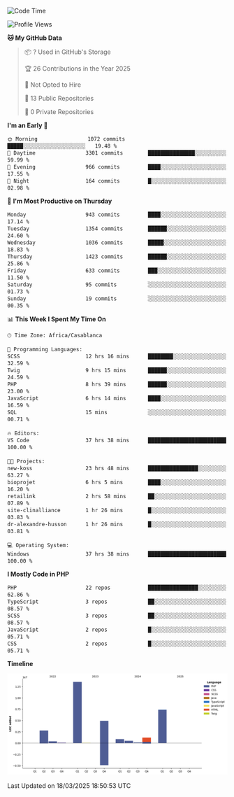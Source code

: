 <!--START_SECTION:waka-->
![Code Time](http://img.shields.io/badge/Code%20Time-5%2C547%20hrs%2015%20mins-blue)

![Profile Views](http://img.shields.io/badge/Profile%20Views-0-blue)

**🐱 My GitHub Data** 

> 📦 ? Used in GitHub's Storage 
 > 
> 🏆 26 Contributions in the Year 2025
 > 
> 🚫 Not Opted to Hire
 > 
> 📜 13 Public Repositories 
 > 
> 🔑 0 Private Repositories 
 > 
**I'm an Early 🐤** 

```text
🌞 Morning                1072 commits        █████░░░░░░░░░░░░░░░░░░░░   19.48 % 
🌆 Daytime                3301 commits        ███████████████░░░░░░░░░░   59.99 % 
🌃 Evening                966 commits         ████░░░░░░░░░░░░░░░░░░░░░   17.55 % 
🌙 Night                  164 commits         █░░░░░░░░░░░░░░░░░░░░░░░░   02.98 % 
```
📅 **I'm Most Productive on Thursday** 

```text
Monday                   943 commits         ████░░░░░░░░░░░░░░░░░░░░░   17.14 % 
Tuesday                  1354 commits        ██████░░░░░░░░░░░░░░░░░░░   24.60 % 
Wednesday                1036 commits        █████░░░░░░░░░░░░░░░░░░░░   18.83 % 
Thursday                 1423 commits        ██████░░░░░░░░░░░░░░░░░░░   25.86 % 
Friday                   633 commits         ███░░░░░░░░░░░░░░░░░░░░░░   11.50 % 
Saturday                 95 commits          ░░░░░░░░░░░░░░░░░░░░░░░░░   01.73 % 
Sunday                   19 commits          ░░░░░░░░░░░░░░░░░░░░░░░░░   00.35 % 
```


📊 **This Week I Spent My Time On** 

```text
🕑︎ Time Zone: Africa/Casablanca

💬 Programming Languages: 
SCSS                     12 hrs 16 mins      ████████░░░░░░░░░░░░░░░░░   32.59 % 
Twig                     9 hrs 15 mins       ██████░░░░░░░░░░░░░░░░░░░   24.59 % 
PHP                      8 hrs 39 mins       ██████░░░░░░░░░░░░░░░░░░░   23.00 % 
JavaScript               6 hrs 14 mins       ████░░░░░░░░░░░░░░░░░░░░░   16.59 % 
SQL                      15 mins             ░░░░░░░░░░░░░░░░░░░░░░░░░   00.71 % 

🔥 Editors: 
VS Code                  37 hrs 38 mins      █████████████████████████   100.00 % 

🐱‍💻 Projects: 
new-koss                 23 hrs 48 mins      ████████████████░░░░░░░░░   63.27 % 
bioprojet                6 hrs 5 mins        ████░░░░░░░░░░░░░░░░░░░░░   16.20 % 
retailink                2 hrs 58 mins       ██░░░░░░░░░░░░░░░░░░░░░░░   07.89 % 
site-clinalliance        1 hr 26 mins        █░░░░░░░░░░░░░░░░░░░░░░░░   03.83 % 
dr-alexandre-husson      1 hr 26 mins        █░░░░░░░░░░░░░░░░░░░░░░░░   03.81 % 

💻 Operating System: 
Windows                  37 hrs 38 mins      █████████████████████████   100.00 % 
```

**I Mostly Code in PHP** 

```text
PHP                      22 repos            ████████████████░░░░░░░░░   62.86 % 
TypeScript               3 repos             ██░░░░░░░░░░░░░░░░░░░░░░░   08.57 % 
SCSS                     3 repos             ██░░░░░░░░░░░░░░░░░░░░░░░   08.57 % 
JavaScript               2 repos             █░░░░░░░░░░░░░░░░░░░░░░░░   05.71 % 
CSS                      2 repos             █░░░░░░░░░░░░░░░░░░░░░░░░   05.71 % 
```



**Timeline**

![Lines of Code chart](https://raw.githubusercontent.com/tahar-elgunaoui/tahar-elgunaoui/main/assets/bar_graph.png)


 Last Updated on 18/03/2025 18:50:53 UTC
<!--END_SECTION:waka-->
